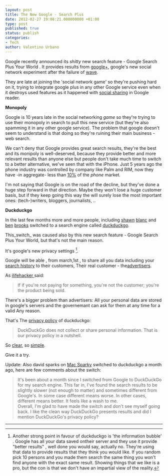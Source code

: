 ```yaml
---
layout: post
title: The New Google - Search Plus
date: 2012-02-27 19:08:21.000000000 +01:00
type: post
published: true
status: publish
categories:
- Tech
author: Valentino Urbano 
---
```


Google recently announced its _shitty_ new search feature - Google Search Plus Your World . It provides results from [google+][0], google's new social network experiment after the failure of [wave][1].

They are late at joining the 'social network game' so they're pushing hard on it, trying to integrate google plus in any other Google service even when it destroys used features as it happened with [social sharing][2] in Google reader.

**Monopoly**

Google is 10 years late in the social networking _game_ so they're trying to use their monopoly in search to pull this new service (but they're also spamming it in any other google service). The problem that google doesn't seem to understand is that doing so they're ruining their main business - web search.

We can't deny that Google provides great search results, they're the best and its monipoly is well-deserved, because they provide better and more relevant results than anyone else but people don't take much time to switch to a better alternative, we've seen that with the iPhone. Just 5 years ago the phone industry was controlled by company like Palm and RIM, now they have -in aggregate- less than [10%][4] of the _phone_ market.

I'm not saying that Google is on the road of the decline, but they've done a huge step forward in that direction. Maybe they won't lose a huge customer basis, but if they keep going this way the will surely lose the most important ones: (tech-)writers, bloggers, journalists, ..

**Duckduckgo**

In the last few months more and more people, including [shawn][5] [blanc][6] and [ben][7] [brooks][8] switched to a search engine called [duckduckgo][9].

This_switch_ was caused also by this new search feature - Google Search Plus Your World, but that's not the main reason.

It's google's new privacy settings [^1].

Google will be able , from march,1st , to share all you data including your [search history][11] to their customers, Their real customer - the[advertisers][12].

As [ilifehacker ][13]said:

> If if you're not paying for something, you're not the customer; you're the product being sold.

There's a bigger problem than advertisers: All your personal data are stored in google's servers and the governemant can ask for them at any time for a valid Any reason.

That's The [privacy policy][14] of duckduckgo:

> DuckDuckGo does not collect or share personal information. That is our privacy policy in a nutshell.

So [clear][15], so [simple][16].

Give it a try.

Update: Also david sparks on [Mac Sparky][17] switched to duckduckgo a month ago, here are few comments about the switch:

> It's been about a month since I switched from Google to DuckDuckGo for my search engine. This far in, I've found the search results to be slightly slower (not enough to matter) and sometimes different from Google's. In some case different means worse. In other cases, different means better. It feels like a wash to me.  
> Overall, I'm glad to have made the switch and don't see myself going back. I like the clean way DuckDuckGo presents results and did I mention DuckDuckGo's privacy policy?
> 

---

[^1]: Another strong point in favour of duckduckgo is 'the information bubble' . Google has all your data saved ontheir server and they use it provide "better results" , well done you would say, actually no. They're using that data to provide results that they think you would like. If you random pick 10 persons and you made them search the same thing you won't find anyone with the exact same result. Showing things that we like is a pro, but the con is that we don't have an impartial view of the reality.


[0]: https://plus.google.com/
[1]: https://wave.google.com/wave/
[2]: http://www.slashgear.com/google-reader-social-sharing-features-moved-to-google-01192233/
[4]: http://gs.statcounter.com/#mobile_vendor-ww-monthly-201101-201201
[5]: http://shawnblanc.net/2012/02/duckduckgo-daily/
[6]: http://shawnblanc.net/2012/01/dryburgh-duckduckgo/
[7]: http://brooksreview.net/2012/01/duckduckwin/
[8]: http://brooksreview.net/2012/02/duckduckgo-reeder/
[9]: http://duckduckgo.com
[11]: https://www.google.com/history/
[12]: http://www.google.com/adwords
[13]: http://lifehacker.com/5697167/if-youre-not-paying-for-it-youre-the-product
[14]: http://duckduckgo.com/privacy.html
[15]: http://dontbubble.us/
[16]: http://donttrack.us/
[17]: http://www.macsparky.com/blog/2012/2/28/more-on-duckduckgo.html